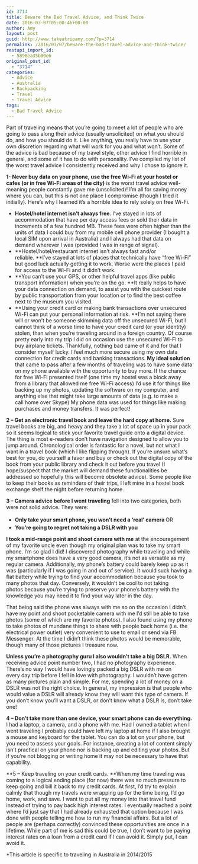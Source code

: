 ```yaml
---
id: 3714
title: Beware the Bad Travel Advice, and Think Twice
date: 2016-03-07T05:00:46+00:00
author: Amy
layout: post
guid: http://www.takeatripamy.com/?p=3714
permalink: /2016/03/07/beware-the-bad-travel-advice-and-think-twice/
restapi_import_id:
  - 5898ea35b00e6
original_post_id:
  - "3714"
categories:
  - Advice
  - Australia
  - Backpacking
  - Travel
  - Travel Advice
tags:
  - Bad Travel Advice
---
```

Part of traveling means that you&#8217;re going to meet a lot of people who are going to pass along their advice (usually unsolicited) on what you should do, and how you should do it. Like anything, you really have to use your own discretion regarding what will work for you and what won&#8217;t. Some of the advice is bad because of my travel style, other advice I find horrible in general, and some of it has to do with personality. I&#8217;ve compiled my list of the worst travel advice I consistently received and why I chose to ignore it.

**1- Never buy data on your phone, use the free Wi-Fi at your hostel or cafes (or in free Wi-Fi areas of the city)** is the worst travel advice well-meaning people constantly gave me (unsolicited)! I&#8217;m all for saving money where you can, but this is not one place I compromise (though I tried it initially). Here&#8217;s why I learned it&#8217;s a horrible idea to rely solely on free Wi-Fi.

  * **Hostel/hotel internet isn&#8217;t always free**. I&#8217;ve stayed in lots of accommodation that have per day access fees or sold their data in increments of a few hundred MB. These fees were often higher than the units of data I could buy from my mobile cell phone provider (I bought a local SIM upon arrival in Australia) and I always had that data on demand wherever I was (provided I was in range of signal).
  * **Hostel/hotel/restaurant internet isn&#8217;t always fast and/or reliable. **I&#8217;ve stayed at lots of places that technically have &#8220;free Wi-Fi&#8221; but good luck actually getting it to work. Worse were the places I paid for access to the Wi-Fi and it didn&#8217;t work.
  * **You can&#8217;t use your GPS, or other helpful travel apps (like public transport information) when you&#8217;re on the go. **It really helps to have your data connection on demand, to assist you with the quickest route by public transportation from your location or to find the best coffee next to the museum you visited.
  * **Using your credit card or making bank transactions over unsecured Wi-Fi can put your personal information at risk. **I&#8217;m not saying there will or won&#8217;t be someone skimming data off the unsecured Wi-Fi, but I cannot think of a worse time to have your credit card (or your identity) stolen, than when you&#8217;re traveling around in a foreign country. Of course pretty early into my trip I did on occasion use the unsecured Wi-Fi to buy airplane tickets. Thankfully, nothing bad came of it and for that I consider myself lucky. I feel much more secure using my own data connection for credit cards and banking transactions. **My ideal solution** that came to pass after a few months of traveling was to have some data on my phone available with the opportunity to buy more. If the chance for free Wi-Fi presented itself (one time my hostel was a block away from a library that allowed me free Wi-Fi access) I&#8217;d use it for things like backing up my photos, updating the software on my computer, and anything else that might take large amounts of data (e.g. to make a call home over Skype) My phone data was used for things like making purchases and money transfers. It was perfect!

**2 &#8211; Get an electronic travel book and leave the hard copy at home.** Sure travel books are big, and heavy and they take a lot of space up in your pack so it seems logical to stick your favorite travel guide onto a digital device. The thing is most e-readers don&#8217;t have navigation designed to allow you to jump around. Chronological order is fantastic for a novel, but not what I want in a travel book (which I like flipping through). If you&#8217;re unsure what&#8217;s best for you, do yourself a favor and buy or check out the digital copy of the book from your public library and check it out before you travel (I hope/suspect that the market will demand these functionalities be addressed so hopefully this will become obsolete advice). Some people like to keep their books as reminders of their trips, I left mine in a hostel book exchange shelf the night before returning home.

**3 &#8211; Camera advice before I went traveling** fell into two categories, both were not solid advice. They were:

  * <strong style="line-height:1.7;">Only take your smart phone, you won&#8217;t need a &#8216;real&#8217; camera </strong>OR
  * **You&#8217;re going to regret not taking a DSLR with you**

**I took a mid-range point and shoot camera with me** at the encouragement of my favorite uncle even though my original plan was to take my smart phone. I&#8217;m so glad I did! I discovered photography while traveling and while my smartphone does have a very good camera, it&#8217;s not as versatile as my regular camera. Additionally, my phone&#8217;s battery could barely keep up as it was (particularly if I was going in and out of service). It would suck having a flat battery while trying to find your accommodation because you took to many photos that day. Conversely, it wouldn&#8217;t be cool to not taking photos because you&#8217;re trying to preserve your phone&#8217;s battery with the knowledge you may need it to find your way later in the day.
  
That being said the phone was always with me so on the occasion I didn&#8217;t have my point and shoot pocketable camera with me I&#8217;d still be able to take photos (some of which are my favorite photos). I also found using my phone to take photos of mundane things to share with people back home (i.e. the electrical power outlet) very convenient to use to email or send via FB Messenger. At the time I didn&#8217;t think these photos would be memorable, though many of those pictures I treasure now.

**Unless you&#8217;re a photography guru I also wouldn&#8217;t take a big DSLR.** When receiving advice point number two, I had no photography experience. There&#8217;s no way I would have lovingly packed a big DSLR with me on every day trip before I fell in love with photography. I wouldn&#8217;t have gotten as many pictures plain and simple. For me, spending a lot of money on a DSLR was not the right choice. In general, my impression is that people who would value a DSLR will already know they will want this type of camera. If you don&#8217;t know you&#8217;ll want a DSLR, or don&#8217;t know what a DSLR is, don&#8217;t take one!

**4 &#8211; Don&#8217;t take more than one device, your smart phone can do everything.** I had a laptop, a camera, and a phone with me. Had I owned a tablet when I went traveling I probably could have left my laptop at home if I also brought a mouse and keyboard for the tablet. You can do a lot on your phone, but you need to assess your goals. For instance, creating a lot of content simply isn&#8217;t practical on your phone nor is backing up and editing your photos. But if you&#8217;re not blogging or writing home it may not be necessary to have that capability.

**5 &#8211; Keep traveling on your credit cards. **When my time traveling was coming to a logical ending place (for now) there was so much pressure to keep going and bill it back to my credit cards. At first, I&#8217;d try to explain calmly that though my travels were wrapping up for the time being, I&#8217;d go home, work, and save. I want to put all my money into that travel fund instead of trying to pay back high interest rates. I eventually reached a point where I&#8217;d just say that I had already exhausted that option because I was done with people telling me how to run my financial affairs. But a lot of people are (perhaps correctly) convinced these opportunities are once in a lifetime. While part of me is sad this could be true, I don&#8217;t want to be paying interest rates on a loan from a credit card if I can avoid it. Simply put, I can avoid it.

*This article is specific to traveling in Australia in 2014/2015